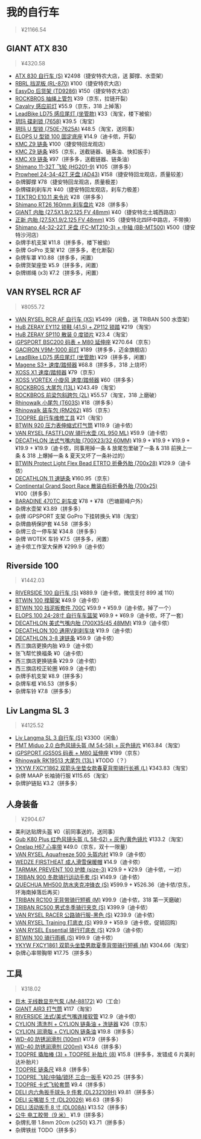# 我的自行车

> ¥21166.54

## GIANT ATX 830

> ¥4320.58

- [ATX 830 自行车 (S)](https://item.jd.com/10022275555172.html) ¥2498（捷安特农大店，送 脚撑、水壶架）
- [RBRL 挡泥板 (RL-870)](https://item.jd.com/2554508.html) ¥100（捷安特农大店）
- [EasyDo 后货架 (TD9286)](https://item.jd.com/2660612.html) ¥150（捷安特农大店）
- [ROCKBROS 抽绳上管包](https://item.jd.com/57494617353.html) ¥39（京东，拉链开裂）
- [Cavalry 感应前灯](https://item.jd.com/100005312811.html) ¥55.9（京东，318 上掉落）
- [LeadBike LD75 感应尾灯 (坐管款)](https://detail.tmall.com/item.htm?id=624568519712&skuId=4586409082979) ¥33（淘宝，楼下被偷）
- [玥玛 碟刹锁 (7658)](https://detail.tmall.com/item.htm?id=551067914309&skuId=4431589093410) ¥39.5（淘宝）
- [玥玛 U 型锁 (750E-7625A)](https://detail.tmall.com/item.htm?id=41660251902&skuId=4091447150490) ¥48.5（淘宝，送同事）
- [ELOPS U 型锁 100 固定底座](https://www.decathlon.com.cn/zh/p/utk-100-u-lock-adaptor/_/R-p-326824) ¥14.9（迪卡侬，开裂）
- [KMC Z9 链条](https://www.kmcchain.com/en/product/bicycle-chain-z9-9-speed) ¥100（捷安特回龙观店）
- [KMC Z9 链条](https://item.jd.com/10027606352360.html) ¥85（京东，送截链器、链条油、快扣扳手）
- [KMC X9 链条](https://www.kmcchain.com/en/product/bicycle-chain-x9-9-speed) ¥97（拼多多，送截链器、链条油）
- [Shimano 11-32T 飞轮 (HG201-9)](https://bike.shimano.com/zh-CN/product/component/altus-m2000/CS-HG201-9.html) ¥105（拼多多）
- [Prowheel 24-34-42T 牙盘 (AD43)](https://www.amazon.com/Prowheel-mountain-24-34-42T-aluminum-universal/dp/B0719FN2PS) ¥158（捷安特回龙观店，质量较差）
- 杂牌脚撑 ¥78（捷安特回龙观店，质量极差）
- 杂牌碟刹刹车片 ¥40（捷安特回龙观店，刹车力极差）
- [TEKTRO E10.11 来令片](https://tektro.com/en/product/136) ¥28（拼多多）
- [Shimano RT26 160mm 刹车盘片](https://bike.shimano.com/en-US/product/component/tourney-tx800/SM-RT26.html) ¥28（拼多多）
- [GIANT 内胎 (27.5X1.9/2.125 FV 48mm)](https://item.jd.com/11780040546.html) ¥40（捷安特北土城西路店）
- [正新 内胎 (27.5X1.9/2.125 FV 48mm)](https://item.jd.com/100016810965.html) ¥35（捷安特北四环中路店，不带换）
- [Shimano 44-32-22T 牙盘 (FC-MT210-3) + 中轴 (BB-MT500)](https://bike.shimano.com/zh-CN/product/component/alivio-m3100/FC-MT210-3.html) ¥500（捷安特沙河店）
- 杂牌手机支架 ¥11.8（拼多多，楼下被偷）
- 杂牌 GoPro 支架 ¥12（拼多多，老化断裂）
- 杂牌车罩 ¥10.88（拼多多，闲置）
- 杂牌货架座垫 ¥5.9（拼多多，闲置）
- 杂牌绑绳 (x3) ¥7.2（拼多多，闲置）

## VAN RYSEL RCR AF

> ¥8055.72

- [VAN RYSEL RCR AF 自行车 (XS)](https://item.jd.com/10026493905195.html) ¥5499（闲鱼，送 TRIBAN 500 水壶架）
- [HuB ZERAY EY112 锁鞋 (41.5) + ZP112 锁踏](https://item.taobao.com/item.htm?id=670179788372) ¥219（淘宝）
- [HuB ZERAY SP110 散装 0 度锁片](https://item.taobao.com/item.htm?id=543859981877&skuId=4195134548649) ¥23.4（淘宝）
- [iGPSPORT BSC200 码表 + M80 延伸座](https://item.jd.com/10066957613099.html) ¥270.64（京东）
- [GACIRON V9M-1000 前灯](https://detail.tmall.com/item.htm?id=642378205188) ¥189（拼多多，迈金旗舰店）
- [LeadBike LD75 感应尾灯 (坐管款)](https://detail.tmall.com/item.htm?id=624568519712&skuId=4586409082979) ¥29（拼多多，闲置）
- [Magene S3+ 速度/踏频器](https://item.jd.com/100030222524.html) ¥68.8（拼多多，318 上烧坏）
- [XOSS X1 速度/踏频器](https://item.jd.com/22699399630.html) ¥79（京东）
- [XOSS VORTEX 小旋风 速度/踏频器](https://item.jd.com/10025045728323.html) ¥60（拼多多）
- [ROCKBROS 大尾包 (13L)](https://item.jd.com/30470014081.html) ¥243.49（淘宝）
- [ROCKBROS 前梁包斜跨包 (2L)](https://item.jd.com/10032187149481.html) ¥55.57（淘宝，318 上磨破）
- [Rhinowalk 小尾包 (T603S)](https://item.jd.com/100034680388.html) ¥18（拼多多）
- [Rhinowalk 装车包 (RM262)](https://item.jd.com/10050830583140.html) ¥85（京东）
- [TOOPRE 自行车维修工具](https://detail.tmall.com/item.htm?id=654638416955) ¥21（淘宝）
- [BTWIN 920 压力表伸缩式打气筒](https://www.decathlon.com.cn/zh/p/920-telescopic-hand-pump-with-pressure-gauge/_/R-p-145782) ¥119.9（迪卡侬）
- [VAN RYSEL FASTFLOW 骑行水壶 (XL 950 ML)](https://www.decathlon.com.cn/zh/p/950-ml-xl-cycling-water-bottle-fastflow/_/R-p-329246) ¥59.9（迪卡侬）
- [DECATHLON 法式气嘴内胎 (700X23/32 60MM)](https://www.decathlon.com.cn/zh/p/700x23-32-60-mm-presta-valve-inner-tube/_/R-p-306878) ¥19.9 + ¥19.9 + ¥19.9 + ¥19.9 + ¥19.9（迪卡侬，同事用掉一条 & 放尾包里破了一条 & 318 前换上一条 & 318 上爆掉一条 & 夏天又坏了一条补过的）
- [BTWIN Protect Light Flex Bead ETRTO 折叠外胎 (700x28)](https://www.decathlon.com.cn/product-detail?dsm_code=309450&model_code=8551728) ¥129.9（迪卡侬）
- [DECATHLON 11 速链条](https://www.decathlon.com.cn/product-detail?dsm_code=300692) ¥160.95（京东）
- [Continental Grand Sport Race 散装白标折叠外胎 (700x25)](https://item.jd.com/10082384468435.html) ¥100（拼多多）
- [BARADINE 470TC 刹车皮](https://item.jd.com/10068138977990.html) ¥78 + ¥78（巴塘巅峰户外）
- 杂牌水壶架 ¥3.89（拼多多）
- 杂牌 iGPSPORT 支架 GoPro 下挂转换头 ¥18（淘宝）
- 杂牌曲柄保护套 ¥4.58（拼多多）
- 杂牌三合一停车架 ¥34.8（拼多多）
- 杂牌 WOTEK 车铃 ¥7.5（拼多多，闲置）
- 迪卡侬工作室大保养 ¥299.9（迪卡侬）

## Riverside 100

> ¥1442.03

- [RIVERSIDE 100 自行车 (S)](https://www.decathlon.com.cn/zh/p/hyc-100-riv-cn-matt/_/R-p-145690) ¥889.9（迪卡侬，微信支付 899 减 110）
- [BTWIN 100 撑脚架](https://www.decathlon.com.cn/zh/p/kickstand-100/_/R-p-331631) ¥49.9（迪卡侬）
- [BTWIN 100 挡泥板套件 700C](https://www.decathlon.com.cn/zh/p/mudguard-set-100-700c/_/R-p-184491) ¥59.9 + ¥59.9（迪卡侬，掉了一个）
- [ELOPS 100 24-28寸 自行车车篮架](https://www.decathlon.com.cn/zh/p/100-24-28-bike-pannier-rack/_/R-p-187311) ¥69.9 + ¥69.9（迪卡侬，坏了一套）
- [DECATHLON 美式气嘴内胎 (700X35/45 48MM)](https://www.decathlon.com.cn/zh/p/700x23-32-60-mm-presta-valve-inner-tube/_/R-p-306878) ¥19.9（迪卡侬）
- [DECATHLON 100 通用V刹刹车块](https://www.decathlon.com.cn/product-detail?dsm_code=335&model_code=3256737) ¥19.9（迪卡侬）
- [DECATHLON 3-8 速链条](https://www.decathlon.com.cn/product-detail?dsm_code=331640) ¥59.9（迪卡侬）
- 西三旗店更换内胎 ¥9.9（迪卡侬）
- 张飞帮忙换福条 ¥0（迪卡侬）
- 西三旗店更换链条 ¥29.9（迪卡侬）
- 西三旗店校正轮圈 ¥69.9（迪卡侬）
- 杂牌手机支架 ¥8.9（拼多多）
- 杂牌车框 ¥16.53（拼多多）
- 杂牌车铃 ¥7.8（拼多多）

## Liv Langma SL 3

> ¥4125.52

- [Liv Langma SL 3 自行车 (S)](http://www.giantgd.com/bikes/showproduct.php?lang=cn&id=1298) ¥3300（闲鱼）
- [PMT Miduo 2.0 白色风镜头盔 (M 54-58) + 灰色镜片](https://item.jd.com/10058496121013.html) ¥163.84（淘宝）
- [iGPSPORT iGS50S 码表 + M80 延伸座](https://item.jd.com/10044602133637.html) ¥199（京东）
- [Rhinowalk RK19513 大尾包 (13L)](https://item.jd.com/62573750893.html) ¥TODO（？）
- [YKYW FXCY1862 双箭头坐垫女款春夏背带骑行长裤 (L)](https://item.taobao.com/item.htm?id=774233390096&skuId=5353268541972) ¥343.83（淘宝）
- 杂牌 MAAP 长袖骑行服 ¥115.65（淘宝）
- 杂牌护链贴 ¥3.2（拼多多）

## 人身装备

> ¥2904.67

- 美利达贴牌头盔 ¥0（前同事送的，送同事）
- [Gub K80 Plus 红色风镜头盔 (L 58-62) + 灰色/黄色镜片](https://detail.tmall.com/item.htm?id=538082051256&skuId=3220263769317) ¥133.2（淘宝）
- [Onelap H67 心率带](https://item.jd.com/10028473939625.html) ¥49.0（京东，双十一限量）
- [VAN RYSEL Aquafreeze 500 头盔内衬](https://www.decathlon.com/products/biking-helmet-liner-b-twin-700) ¥19.9（迪卡侬）
- [WEDZE FIRSTHEAT 成人滑雪保暖帽](https://www.decathlon.com.cn/zh/p/adult-firstheat-skiing-hat-black/_/R-p-165131) ¥14.9（迪卡侬）
- [TARMAK PREVENT 100 护膝 (size-3)](https://www.decathlon.com.cn/zh/p/right-left-men-s-women-s-knee-brace-prevent-100/_/R-p-327293) ¥29.9 + ¥29.9（迪卡侬，一对）
- [TRIBAN 900 冬款骑行运动手套 (S)](https://www.decathlon.com.cn/zh/p/900-cycling-winter-gloves-neon/_/R-p-305623) ¥149.9（迪卡侬）
- [QUECHUA MH500 防水夹克冲锋衣 (S)](https://www.decathlon.com.cn/product-detail?dsm_code=340642&model_code=8758909) ¥599.9 + ¥526.36（迪卡侬/京东，环海南掉落后再买）
- [TRIBAN RC100 无背带骑行短裤 (M)](https://www.decathlon.com.cn/zh/p/rc100-bibless-sport-cycling-shorts/_/R-p-119939) ¥99.9（迪卡侬，318 第一天磨破）
- [TRIBAN RC500 男式冬季骑行夹克 (S)](https://www.decathlon.com.cn/zh/p/men-s-cycling-winter-jacket-rc500/_/R-p-304796) ¥399.9（迪卡侬）
- [VAN RYSEL RACER 公路骑行服-黑色 (S)](https://www.decathlon.com.cn/zh/p/road-cycling-jersey-racer-cofidis/_/R-p-305471) ¥239.9（迪卡侬）
- [VAN RYSEL Training 打底衣 (S)](https://www.decathlon.com.cn/zh/p/base-layer-training/_/R-p-329813) ¥99.9 + ¥59.9（迪卡侬，促销回购）
- [VAN RYSEL Essential 骑行打底衣 (S)](https://www.decathlon.com/collections/mens-base-layers/products/mens-cycling-short-sleeved-base-layer-100) ¥29.9（迪卡侬）
- [BTWIN 100 骑行雨裤 (S)](https://www.decathlon.com.cn/zh/p/100-city-cycling-rain-overtrousers-black/_/R-p-169380) ¥99.9（迪卡侬）
- [YKYW FXCY1861 双箭头坐垫男款夏季背带骑行短裤 (M)](https://item.taobao.com/item.htm?id=774155531415&skuId=5298801825641) ¥304.66（淘宝）
- 杂牌心率带胸带 ¥17.75（拼多多）

## 工具

> ¥318.02

- [巨木 无线数显充气泵 (JM-88172)](https://item.jd.com/100020481122.html) ¥0（工会）
- [GIANT AIR3 打气筒](https://item.jd.com/10085890089054.html) ¥117（淘宝）
- [RIVERSIDE 法式/美式气嘴连接软管](https://www.decathlon.com.cn/zh/p/connection-hose-and-valve-adaptors/_/R-p-306762) ¥12.9（迪卡侬）
- [CYLION 清洗剂 + CYLION 链条油 + 洗链器](https://item.jd.com/41834882688.html) ¥26（京东）
- [CYLION 润滑脂 + CYLION 链条油](https://item.jd.com/100026149012.html) ¥19.8（拼多多）
- [WD-40 防锈润滑剂 (100ml)](https://item.jd.com/100011778496.html) ¥17.9（拼多多）
- [WD-40 防锈润滑剂 (200ml)](https://item.jd.com/100015315809.html) ¥34.6（拼多多）
- [TOOPRE 撬胎棒 (3) + TOOPRE 补胎片 (8)](https://item.jd.com/10026108174435.html) ¥15.8（拼多多，发错成 6 片美利达补胎片）
- [TOOPRE 链条尺](https://item.jd.com/10026616514769.html) ¥8.8（拼多多）
- [TOOPRE 飞轮/中轴/锁环 三合一扳手](https://item.jd.com/10085458968027.html) ¥20.25（拼多多）
- [TOOPRE 卡式飞轮套筒](https://item.jd.com/61706485897.html) ¥9.4（拼多多）
- [DELI 内六角扳手球头 9 件套 (DL232109H)](https://item.jd.com/100013546001.html) ¥9.81（拼多多）
- [DELI 尖嘴钳 5 寸 (DL20026)](https://item.jd.com/5821581.html) ¥6.63（拼多多）
- [DELI 活动扳手 8 寸 (DL008A)](https://item.jd.com/7434946.html) ¥13.52（拼多多）
- [公牛 电工胶带（9 米）](https://item.jd.com/5464826.html) ¥1.9（拼多多）
- 杂牌扎带 1.8mm 20cm (x250) ¥3.71（拼多多）
- 杂牌铁丝 TODO（拼多多）
